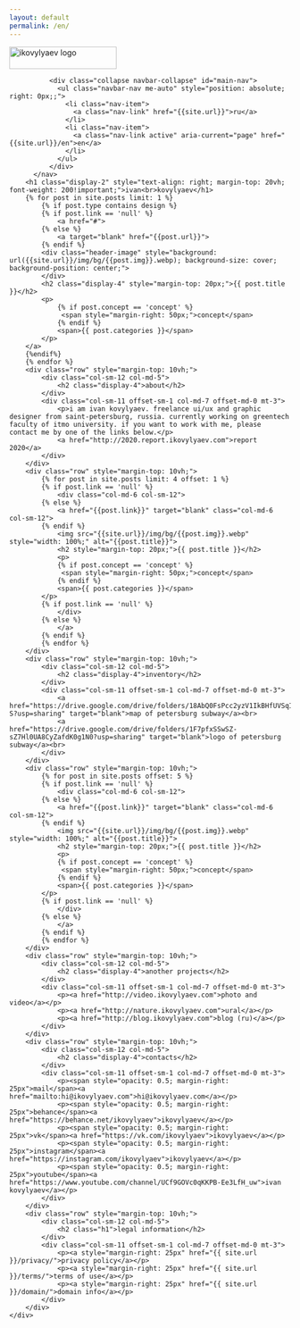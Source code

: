 ```yaml
---
layout: default
permalink: /en/
---
```

<div class="container-fluid">
       <nav class="navbar navbar-expand navbar-light">
            <div class="navbar-brand"><img src="{{site.url}}/img/logo.svg" style="height: 100%; max-height: 40px; max-width: 20vw;" alt="ikovylyaev logo"></div>
        
              <div class="collapse navbar-collapse" id="main-nav">
                <ul class="navbar-nav me-auto" style="position: absolute; right: 0px;;">
                  <li class="nav-item">
                    <a class="nav-link" href="{{site.url}}">ru</a>
                  </li>
                  <li class="nav-item">
                    <a class="nav-link active" aria-current="page" href="{{site.url}}/en">en</a>
                  </li>
                </ul>
              </div>
          </nav>
        <h1 class="display-2" style="text-align: right; margin-top: 20vh; font-weight: 200!important;">ivan<br>kovylyaev</h1>
        {% for post in site.posts limit: 1 %}
            {% if post.type contains design %}
            {% if post.link == 'null' %}
                <a href="#">
            {% else %}
                <a target="blank" href="{{post.url}}">
            {% endif %}
            <div class="header-image" style="background: url({{site.url}}/img/bg/{{post.img}}.webp); background-size: cover; background-position: center;">
            </div>
            <h2 class="display-4" style="margin-top: 20px;">{{ post.title }}</h2>
            <p>
                {% if post.concept == 'concept' %}
                 <span style="margin-right: 50px;">concept</span>
                {% endif %}
                <span>{{ post.categories }}</span>
            </p>
        </a>
        {%endif%}
        {% endfor %}
        <div class="row" style="margin-top: 10vh;">
            <div class="col-sm-12 col-md-5">
                <h2 class="display-4">about</h2>
            </div>
            <div class="col-sm-11 offset-sm-1 col-md-7 offset-md-0 mt-3">
                <p>i am ivan kovylyaev. freelance ui/ux and graphic designer from saint-petersburg, russia. currently working on greentech faculty of itmo university. if you want to work with me, please contact me by one of the links below.</p>
                <a href="http://2020.report.ikovylyaev.com">report 2020</a>
            </div>
        </div>
        <div class="row" style="margin-top: 10vh;">
            {% for post in site.posts limit: 4 offset: 1 %}
            {% if post.link == 'null' %}
                <div class="col-md-6 col-sm-12">
            {% else %}
                <a href="{{post.link}}" target="blank" class="col-md-6 col-sm-12">
            {% endif %}
                <img src="{{site.url}}/img/bg/{{post.img}}.webp" style="width: 100%;" alt="{{post.title}}">
                <h2 style="margin-top: 20px;">{{ post.title }}</h2>
                <p>
                {% if post.concept == 'concept' %}
                 <span style="margin-right: 50px;">concept</span>
                {% endif %}
                <span>{{ post.categories }}</span>
            </p>
            {% if post.link == 'null' %}
                </div>
            {% else %}
                </a>
            {% endif %}
            {% endfor %}
        </div>
        <div class="row" style="margin-top: 10vh;">
            <div class="col-sm-12 col-md-5">
                <h2 class="display-4">inventory</h2>
            </div>
            <div class="col-sm-11 offset-sm-1 col-md-7 offset-md-0 mt-3">
                <a href="https://drive.google.com/drive/folders/18AbQ0FsPcc2yzV1IkBHfUVSqIdPR6z-S?usp=sharing" target="blank">map of petersburg subway</a><br>
                <a href="https://drive.google.com/drive/folders/1F7pfxSSwSZ-sZ7Hl0UA8CyZafdK0g1N0?usp=sharing" target="blank">logo of petersburg subway</a><br>
            </div>
        </div>
        <div class="row" style="margin-top: 10vh;">
            {% for post in site.posts offset: 5 %}
            {% if post.link == 'null' %}
                <div class="col-md-6 col-sm-12">
            {% else %}
                <a href="{{post.link}}" target="blank" class="col-md-6 col-sm-12">
            {% endif %}
                <img src="{{site.url}}/img/bg/{{post.img}}.webp" style="width: 100%;" alt="{{post.title}}">
                <h2 style="margin-top: 20px;">{{ post.title }}</h2>
                <p>
                {% if post.concept == 'concept' %}
                 <span style="margin-right: 50px;">concept</span>
                {% endif %}
                <span>{{ post.categories }}</span>
            </p>
            {% if post.link == 'null' %}
                </div>
            {% else %}
                </a>
            {% endif %}
            {% endfor %}
        </div>
        <div class="row" style="margin-top: 10vh;">
            <div class="col-sm-12 col-md-5">
                <h2 class="display-4">another projects</h2>
            </div>
            <div class="col-sm-11 offset-sm-1 col-md-7 offset-md-0 mt-3">
                <p><a href="http://video.ikovylyaev.com">photo and video</a></p>
                <p><a href="http://nature.ikovylyaev.com">ural</a></p>
                <p><a href="http://blog.ikovylyaev.com">blog (ru)</a></p>
            </div>
        </div>
        <div class="row" style="margin-top: 10vh;">
            <div class="col-sm-12 col-md-5">
                <h2 class="display-4">contacts</h2>
            </div>
            <div class="col-sm-11 offset-sm-1 col-md-7 offset-md-0 mt-3">
                <p><span style="opacity: 0.5; margin-right: 25px">mail</span><a href="mailto:hi@ikovylyaev.com">hi@ikovylyaev.com</a></p>
                <p><span style="opacity: 0.5; margin-right: 25px">behance</span><a href="https://behance.net/ikovylyaev">ikovylyaev</a></p>
                <p><span style="opacity: 0.5; margin-right: 25px">vk</span><a href="https://vk.com/ikovylyaev">ikovylyaev</a></p>
                <p><span style="opacity: 0.5; margin-right: 25px">instagram</span><a href="https://instagram.com/ikovylyaev">ikovylyaev</a></p>
                <p><span style="opacity: 0.5; margin-right: 25px">youtube</span><a href="https://www.youtube.com/channel/UCf9GOVc0qKKPB-Ee3LfH_uw">ivan kovylyaev</a></p>
            </div>
        </div>
        <div class="row" style="margin-top: 10vh;">
            <div class="col-sm-12 col-md-5">
                <h2 class="h1">legal information</h2>
            </div>
            <div class="col-sm-11 offset-sm-1 col-md-7 offset-md-0 mt-3">
                <p><a style="margin-right: 25px" href="{{ site.url }}/privacy/">privacy policy</a></p>
                <p><a style="margin-right: 25px" href="{{ site.url }}/terms/">terms of use</a></p>
                <p><a style="margin-right: 25px" href="{{ site.url }}/domain/">domain info</a></p>
            </div>
        </div>
    </div>
    
